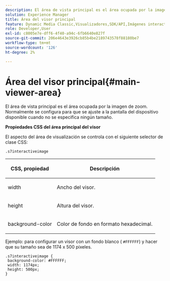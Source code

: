 ```yaml
---
description: El área de vista principal es el área ocupada por la imagen de zoom. Normalmente se configura para que se ajuste a la pantalla del dispositivo disponible cuando no se especifica ningún tamaño.
solution: Experience Manager
title: Área del visor principal
feature: Dynamic Media Classic,Visualizadores,SDK/API,Imágenes interactivas
role: Developer,User
exl-id: c8005e7e-dff6-4f40-a94c-6fb6640e827f
source-git-commit: 206e4643e3926cb85b4be2189743578f88180be7
workflow-type: tm+mt
source-wordcount: '126'
ht-degree: 2%

---
```


# Área del visor principal{#main-viewer-area}

El área de vista principal es el área ocupada por la imagen de zoom. Normalmente se configura para que se ajuste a la pantalla del dispositivo disponible cuando no se especifica ningún tamaño.

<!--<a id="section_061E550C1C1D4DB2BD663A898895B38C"></a>-->

**Propiedades CSS del área principal del visor**

El aspecto del área de visualización se controla con el siguiente selector de clase CSS:

```
.s7interactiveimage
```

<table id="table_94EE3F5BBE4547C0B4943471CEE7EDE4"> 
 <thead> 
  <tr> 
   <th colname="col1" class="entry"> <p> CSS, propiedad </p> </th> 
   <th colname="col2" class="entry"> <p>Descripción </p> </th> 
  </tr> 
 </thead>
 <tbody> 
  <tr> 
   <td colname="col1"> <p> <span class="codeph"> width </span> </p> </td> 
   <td colname="col2"> <p>Ancho del visor. </p> </td> 
  </tr> 
  <tr> 
   <td colname="col1"> <p> <span class="codeph"> height </span> </p> </td> 
   <td colname="col2"> <p>Altura del visor. </p> </td> 
  </tr> 
  <tr> 
   <td colname="col1"> <p> <span class="codeph"> background-color  </span> </p> </td> 
   <td colname="col2"> <p> Color de fondo en formato hexadecimal. </p> </td> 
  </tr> 
 </tbody> 
</table>

Ejemplo: para configurar un visor con un fondo blanco ( `#FFFFFF`) y hacer que su tamaño sea de 1174 x 500 píxeles.

```
.s7interactiveimage { 
 background-color: #FFFFFF; 
 width: 1174px; 
 height: 500px;  
}
```

